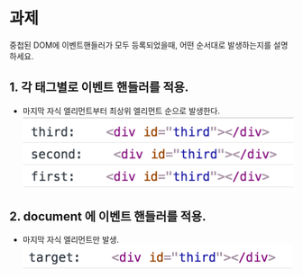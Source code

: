 # 과제
중첩된 DOM에 이벤트핸들러가 모두 등록되었을때, 어떤 순서대로 발생하는지를 설명하세요.

## 1. 각 태그별로 이벤트 핸들러를 적용.
- 마지막 자식 엘리먼트부터 최상위 엘리먼트 순으로 발생한다.
   ![img](./img/3event.png)

## 2. document 에 이벤트 핸들러를 적용.
- 마지막 자식 엘리먼트만 발생.
   ![img](./img/1event.png)
